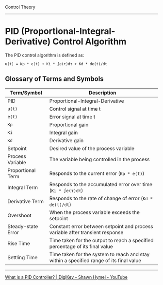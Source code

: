 Control Theory

- - - -

# PID (Proportional-Integral-Derivative) Control Algorithm

The PID control algorithm is defined as:

```
u(t) = Kp * e(t) + Ki * ∫e(τ)dτ + Kd * de(t)/dt
```

## Glossary of Terms and Symbols

| Term/Symbol | Description |
|-------------|-------------|
| PID | Proportional-Integral-Derivative |
| `u(t)` | Control signal at time t |
| `e(t)` | Error signal at time t |
| `Kp` | Proportional gain |
| `Ki` | Integral gain |
| `Kd` | Derivative gain |
| Setpoint | Desired value of the process variable |
| Process Variable | The variable being controlled in the process |
| Proportional Term | Responds to the current error (`Kp * e(t)`) |
| Integral Term | Responds to the accumulated error over time (`Ki * ∫e(τ)dτ`) |
| Derivative Term | Responds to the rate of change of error (`Kd * de(t)/dt`) |
| Overshoot | When the process variable exceeds the setpoint |
| Steady-state Error | Constant error between setpoint and process variable after transient response |
| Rise Time | Time taken for the output to reach a specified percentage of its final value |
| Settling Time | Time taken for the system to reach and stay within a specified range of its final value |

- - - -

[What is a PID Controller? | DigiKey - Shawn Hymel - YouTube](https://youtu.be/tFVAaUcOm4I?si=Z2U_stCSXwVZDC8v)
